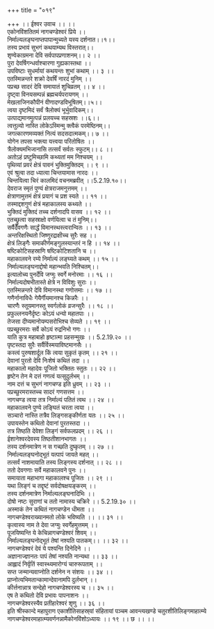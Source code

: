 +++
title = "०१९"

+++
।। ईश्वर उवाच ।। ।।  
एकोनविंशतितमं नागचण्डेश्वरं प्रिये ।।  
निर्माल्यलङ्घनाप्तपापान्मुच्यते यस्य दर्शनात।।१।।  
तस्य प्रभावं सुभगं कथयाम्यथ विस्तरात्।।  
शृण्वेकाग्रमना देवि सर्वपापप्रणाशनम्।। २ ।।  
पुरा देवर्षिगन्धर्वाश्चारणा गुह्यकास्तथा ।।  
उपविष्टाः सुधर्मायां कथयन्तः शुभां कथाम् ।। ३ ।।  
एतस्मिन्नन्तरे शक्रो देवर्षिं नारदं मुनिम् ।।  
पप्रच्छ सादरं देवि समायातं शुचिव्रतम् ।। ४ ।।  
दृष्ट्वा विनयसम्पन्नं ब्रह्मचर्यपरायणम् ।।  
मेखलाजिनकौपीनं वीणादण्डविभूषितम्।।५।।  
त्वया दृष्टमिदं सर्वं त्रैलोक्यं भूर्भुवादिकम्।।  
उत्पाद्यमानमुत्पन्नं प्रलयच्च सहस्रशः ।।६।।  
त्वत्तुल्यो नास्ति लोकेऽस्मिन्मु क्त्वैकं परमेष्ठिनम्।।  
जगत्कारणमव्यक्तं नित्यं सदसदात्मकम्।। ७ ।।  
योगेन तपसा भक्त्या यत्त्वया परितोषितः ।।  
त्रैलोक्यमभिजानासि तत्सर्वं सर्वतः स्फुटम्।। ८ ।।  
अतोऽहं प्रष्टुमिच्छामि कथ्यतां मम निश्चयम् ।।  
पृथिव्यां प्रवरं क्षेत्रं पावनं भुक्तिमुक्तिदम् ।। ९ ।।  
एवं श्रुत्वा तदा ध्यात्वा चिन्तयामास नारदः ।।  
चिन्तयित्वा चिरं कालमिदं वचनमब्रवीत् ।।5.2.19.१०।।  
देवराज स्मृतं पुण्यं क्षेत्रराजमनुत्तमम् ।।  
क्षेत्राणामुत्तमं क्षेत्रं प्रयागं च प्रश स्यते ।। ११ ।।  
तस्माद्दशगुणं क्षेत्रं महाकालस्य कथ्यते ।।  
भुक्तिदं मुक्तिदं तच्च दर्शनादपि वासव ।। १२ ।।  
एतच्छ्रुत्वा सहस्राक्षो वर्णयित्वा च तं मुनिम्।।  
सर्वैर्देवगणैः सार्द्धं विमानस्थस्त्वरान्वितः ।। १३ ।।  
अन्तरिक्षस्थितो जिष्णुरद्राक्षीच्च सुरैः सह ।।  
क्षेत्रं लिङ्गैः समाकीर्णमङ्गुलस्यान्तरं न हि ।। १४ ।।  
षष्टिकोटिसहस्राणि षष्टिकोटिशतानि च ।।  
महाकालवने रम्ये निर्माल्यं लङ्घ्यते कथम् ।। १५ ।।  
निर्माल्यलङ्घनाद्दोषो महान्भवति निश्चितम्।।  
इत्यालोच्य पुनर्देवि जग्मुः स्वर्गे मनोरमाः ।। १६ ।।  
निर्माल्यदोषभीतास्ते क्षेत्रे न विविशुः सुराः ।।  
एतस्मिन्नन्तरे देवि विमानस्था गणोत्तमाः ।। १७ ।।  
गणैर्नानाविधैः गेयैर्गीयमानश्च किन्नरैः ।।  
चारणैः स्तूयमानस्तु स्वर्गलोकं व्रजन्सुरैः ।। १८ ।।  
प्रफुल्लनयनैर्दृष्टः कोऽयं धन्यो महातपाः ।।  
तेजसा दीप्यमानोयम्पसरोभिश्च सेव्यते ।। १९ ।।  
पप्रच्छुरमराः सर्वे कोऽयं रुद्रनिभो गणः ।।  
याति कुत्र महाबाहो हृष्टात्मा प्रहसन्मुखः ।। 5.2.19.२० ।।  
पृष्टस्तदा सुरैः सर्वैर्विस्मयाविष्टमानसैः ।।  
कस्त्वं पुरुषशार्दूल किं त्वया सुकृतं कृतम् ।। २१ ।।  
देवानां पुरतो देवि निःशेषं कथितं तदा ।।  
महाकालो महादेवः पूजितो भक्तितः स्तुतः ।। २२ ।।  
हृष्टेन तेन मे दत्तं गणत्वं यत्सुदुर्लभम् ।।  
नाम दत्तं च सुभगं नागचण्ड इति ध्रुवम् ।। २३ ।।  
पप्रच्छुरमरास्तच्च सादरं गणसत्तम ।।  
नागचण्ड त्वया तत्र निर्माल्यं पतितं त्वथ ।। २४ ।।  
महाकालवने पुण्ये लङ्घितं चरता त्वया ।।  
सञ्चारो नास्ति तत्रैव लिङ्गसङ्कीर्णता यतः ।। २५ ।।  
उपायस्तेन कथितो देवानां पुरतस्तदा ।।  
तत्र तिष्ठति देवेशा लिङ्गं सर्वफलप्रदम् ।। २६ ।।  
ईशानेश्वरदेवस्य तिष्ठतीशानभागतः ।।  
तस्य दर्शनमात्रेण न स गच्छति दुष्कृतम् ।। २७ ।।  
निर्माल्यलङ्घनोद्भूतं यत्पापं जायते महत् ।।  
तत्सर्वं नाशमायाति तस्य लिङ्गस्य दर्शनात् ।। २८ ।।  
ततो देवगणाः सर्वे महाकालवने पुनः ।।  
समायाता महाभागा महाकालश्च पूजितः ।। २९ ।।  
यथा लिङ्गं च तद्दृष्टं सर्वदोषक्षयङ्करम् ।।  
तस्य दर्शनमात्रेण निर्माल्यलङ्घनादिभिः ।।  
दोषो नष्टः सुराणां च ततो नामास्य चक्रिरे ।। 5.2.19.३० ।।  
अस्माकं तेन कथितं नागचण्डेन धीमता ।।  
नागचण्डेश्वराख्यानमतो लोके भविष्यति ।। ।। ३१ ।।  
कृत्वास्य नाम ते देवा जग्मुः स्वर्गेहमुत्तमम् ।।  
 पूजयिष्यन्ति ये केचिन्नागचण्डेश्वरं शिवम् ।।  
निर्माल्यलङ्घनोद्भूतं तेषां नश्यति पातकम्।। ।। ३२ ।।  
नागचण्डेश्वरं देवं ये पश्यन्ति दिनेदिने ।।  
अज्ञानाज्ज्ञानतः पापं तेषां नश्यति नान्यथा ।। ३३ ।।  
आह्लादं निर्वृतिं स्वास्थ्यमारोग्यं चारुरूपताम् ।।  
सप्त जन्मान्यवाप्नोति दर्शनेन न संशयः ।। ३४ ।।  
प्राप्नोत्यभिमतान्कामान्देवानामपि दुर्लभान् ।।  
कीर्त्तनान्नात्र सन्देहो नागचण्डेश्वरस्य च ।। ३५ ।।  
एष ते कथितो देवि प्रभावः पापनाशनः ।।  
नागचण्डेश्वरस्यैव प्रतीहारेश्वरं शृणु ।। ३६ ।।  
इति श्रीस्कान्दे महापुराण एकाशीतिसाहस्र्यां संहितायां पञ्चम आवन्त्यखण्डे चतुरशीतिलिङ्गमाहात्म्ये नागचण्डेश्वरमाहात्म्यवर्णनन्नामैकोनविंशोऽध्यायः ।। १९ ।। छ ।। ।।